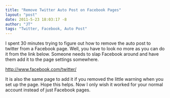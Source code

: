 ```yaml
---
title: "Remove Twitter Auto Post on Facebook Pages"
layout: "post"
date: 2011-5-23 18:03:17 -8
author: "JT"
tags: "Twitter, Facebook, Auto Post"
---
```


I spent 30 minutes trying to figure out how to remove the auto post to twitter from a Facebook page. Well, you have to look no more as you can do it from the link below. Someone needs to slap Facebook around and have them add it to the page settings somewhere.

http://www.facebook.com/twitter/

It is also the same page to add it if you removed the little warning when you set up the page. Hope this helps. Now I only wish it worked for your normal account instead of just Facebook pages.
